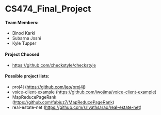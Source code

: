 # CS474_Final_Project

#### Team Members: 
  * Binod Karki
  * Subarna Joshi
  * Kyle Tupper
  
 #### Project Choosed
  * https://github.com/checkstyle/checkstyle
  
#### Possible project lists:
* proj4j (https://github.com/jeo/proj4j)
* voice-client-example (https://github.com/iwojima/voice-client-example)
* MapReducePageRank (https://github.com/fabiuz7/MapReducePageRank)
* real-estate-net (https://github.com/srivathsarao/real-estate-net)
